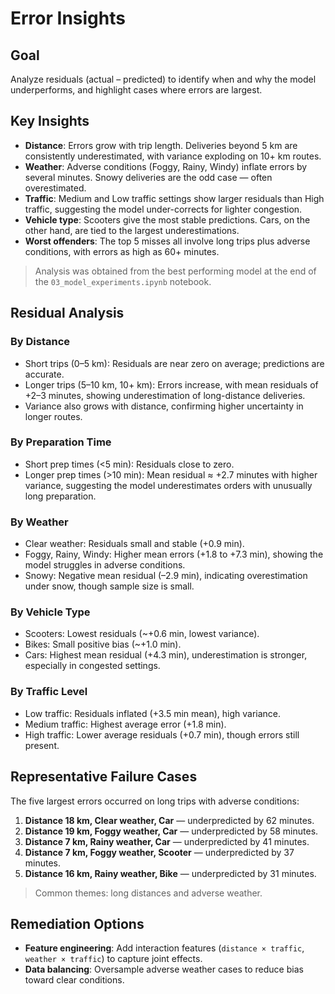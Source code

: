 # Error Insights

## Goal

Analyze residuals (actual – predicted) to identify when and why the model underperforms, and highlight cases where errors are largest.

## Key Insights

- **Distance**: Errors grow with trip length. Deliveries beyond 5 km are consistently underestimated, with variance exploding on 10+ km routes.  
- **Weather**: Adverse conditions (Foggy, Rainy, Windy) inflate errors by several minutes. Snowy deliveries are the odd case — often overestimated.  
- **Traffic**: Medium and Low traffic settings show larger residuals than High traffic, suggesting the model under-corrects for lighter congestion.  
- **Vehicle type**: Scooters give the most stable predictions. Cars, on the other hand, are tied to the largest underestimations.  
- **Worst offenders**: The top 5 misses all involve long trips plus adverse conditions, with errors as high as 60+ minutes.  

> Analysis was obtained from the best performing model at the end of the `03_model_experiments.ipynb` notebook.

## Residual Analysis

### By Distance

- Short trips (0–5 km): Residuals are near zero on average; predictions are accurate.
- Longer trips (5–10 km, 10+ km): Errors increase, with mean residuals of +2–3 minutes, showing underestimation of long-distance deliveries.
- Variance also grows with distance, confirming higher uncertainty in longer routes.

### By Preparation Time

- Short prep times (<5 min): Residuals close to zero.
- Longer prep times (>10 min): Mean residual ≈ +2.7 minutes with higher variance, suggesting the model underestimates orders with unusually long preparation.

### By Weather

- Clear weather: Residuals small and stable (+0.9 min).
- Foggy, Rainy, Windy: Higher mean errors (+1.8 to +7.3 min), showing the model struggles in adverse conditions.
- Snowy: Negative mean residual (–2.9 min), indicating overestimation under snow, though sample size is small.

### By Vehicle Type

- Scooters: Lowest residuals (~+0.6 min, lowest variance).
- Bikes: Small positive bias (~+1.0 min).
- Cars: Highest mean residual (+4.3 min), underestimation is stronger, especially in congested settings.

### By Traffic Level

- Low traffic: Residuals inflated (+3.5 min mean), high variance.
- Medium traffic: Highest average error (+1.8 min).
- High traffic: Lower average residuals (+0.7 min), though errors still present.

## Representative Failure Cases

The five largest errors occurred on long trips with adverse conditions:

1. **Distance 18 km, Clear weather, Car** — underpredicted by 62 minutes.
2. **Distance 19 km, Foggy weather, Car** — underpredicted by 58 minutes.
3. **Distance 7 km, Rainy weather, Car** — underpredicted by 41 minutes.
4. **Distance 7 km, Foggy weather, Scooter** — underpredicted by 37 minutes.
5. **Distance 16 km, Rainy weather, Bike** — underpredicted by 31 minutes.

> Common themes: long distances and adverse weather.

## Remediation Options

- **Feature engineering**: Add interaction features (`distance × traffic`, `weather × traffic`) to capture joint effects.
- **Data balancing**: Oversample adverse weather cases to reduce bias toward clear conditions.